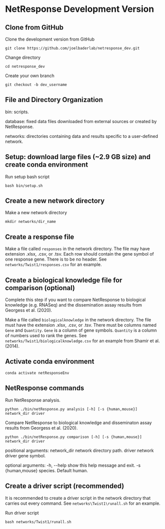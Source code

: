 # NetResponse Development Version

## Clone from GitHub

Clone the development version from GitHub

```shell
git clone https://github.com/joelbaderlab/netresponse_dev.git
```

Change directory

```shell
cd netresponse_dev
```

Create your own branch

```
git checkout -b dev_username
```

## File and Directory Organization

bin: scripts.

database: fixed data files downloaded from external sources or created by NetResponse.

networks: directories containing data and results specific to a user-defined network.

## Setup: download large files (~2.9 GB size) and create conda environment

Run setup bash script
```shell
bash bin/setup.sh
```

## Create a new network directory

Make a new network directory

```shell
mkdir networks/dir_name 
```

## Create a response file

Make a file called `responses` in the network directory. The file may have extension .xlsx, .csv, or .tsv. Each row should contain the gene symbol of one response gene. There is to be no header. See `networks/Twist1/responses.csv` for an example.  

## Create a biological knowledge file for comparison (optional)

Complete this step if you want to compare NetResponse to biological knowledge (e.g. RNASeq) and the dissemination assay results from Georgess et al. (2020). 

Make a file called `biologicalknowledge` in the network directory. The file must have the extension .xlsx, .csv, or .tsv. There must be columns named `Gene` and `Quantity`. `Gene` is a column of gene symbols. `Quantity` is a column of numbers used to rank the genes. See `networks/Twist1/biologicalknowledge.csv` for an example from Shamir et al. (2014).

## Activate conda environment

```shell
conda activate netResponseEnv
```

## NetResponse commands

Run NetResponse analysis.

```shell
python ./bin/netResponse.py analysis [-h] [-s {human,mouse}] network_dir driver
```

Compare NetResponse to biological knowledge and disseminaton assay results from Georgess et al. (2020).

```shell
python ./bin/netResponse.py comparison [-h] [-s {human,mouse}] network_dir driver
```

positional arguments:
network_dir	network directory path.
driver	network driver gene symbol.

optional arguments:
-h, --help	show this help message and exit.
-s {human,mouse}    species. Default human.

## Create a driver script (recommended)

It is recommended to create a driver script in the network directory that carries out every command. See `networks\Twist1\runall.sh` for an example.

Run driver script
```shell
bash networks/Twist1/runall.sh
```
